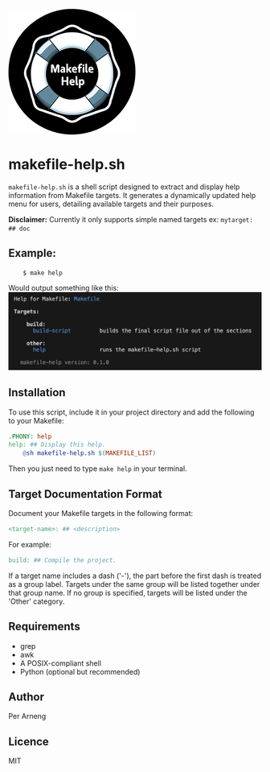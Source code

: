 ![makefile-help-logo.png](assets/makefile-help-logo.png)


# makefile-help.sh

`makefile-help.sh` is a shell script designed to extract and display help 
information from Makefile targets. It generates a dynamically updated help 
menu for users, detailing available targets and their purposes.

**Disclaimer:** Currently it only supports simple named targets ex: `mytarget: ## doc`

## Example:
```shell
    $ make help
```
Would output something like this:
![makefile-help-screenshot.png](assets/makefile-help-screenshot.png)

## Installation

To use this script, include it in your project directory and add the 
following to your Makefile:

```makefile
.PHONY: help
help: ## Display this help.
    @sh makefile-help.sh $(MAKEFILE_LIST)
```

Then you just need to type `make help` in your terminal.

## Target Documentation Format
Document your Makefile targets in the following format:

```makefile
<target-name>: ## <description>
```

For example:

```makefile
build: ## Compile the project.
```

If a target name includes a dash ('-'), the part before the first dash is
treated as a group label. Targets under the same group will be listed
together under that group name. If no group is specified, targets will be
listed under the 'Other' category.

## Requirements
* grep
* awk
* A POSIX-compliant shell
* Python (optional but recommended)

## Author

Per Arneng

## Licence

MIT
